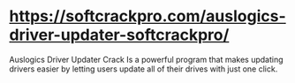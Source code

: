 # https://softcrackpro.com/auslogics-driver-updater-softcrackpro/
Auslogics Driver Updater Crack Is a powerful program that makes updating drivers easier by letting users update all of their drives with just one click.
